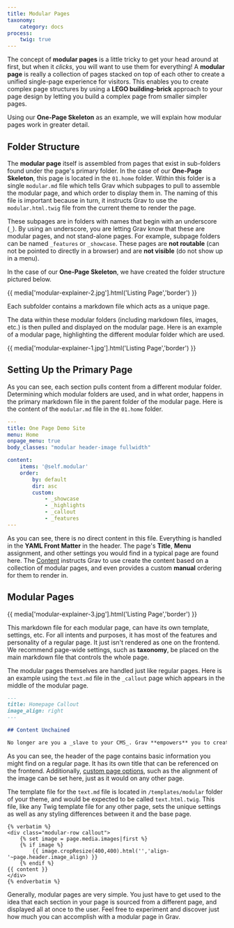 ```yaml
---
title: Modular Pages
taxonomy:
    category: docs
process:
    twig: true
---
```


The concept of **modular pages** is a little tricky to get your head around at first, but when it _clicks_, you will want to use them for everything!  A **modular page** is really a collection of pages stacked on top of each other to create a unified single-page experience for visitors.  This enables you to create complex page structures by using a **LEGO building-brick** approach to your page design by letting you build a complex page from smaller simpler pages.

Using our **One-Page Skeleton** as an example, we will explain how modular pages work in greater detail.

## Folder Structure

The **modular page** itself is assembled from pages that exist in sub-folders found under the page's primary folder. In the case of our **One-Page Skeleton**, this page is located in the `01.home` folder. Within this folder is a single `modular.md` file which tells Grav which subpages to pull to assemble the modular page, and which order to display them in. The naming of this file is important because in turn, it instructs Grav to use the `modular.html.twig` file from the current theme to render the page.

These subpages are in folders with names that begin with an underscore (`_`). By using an underscore, you are letting Grav know that these are modular pages, and not stand-alone pages. For example, subpage folders can be named `_features` or `_showcase`. These pages are **not routable** (can not be pointed to directly in a browser) and are **not visible** (do not show up in a menu).

In the case of our **One-Page Skeleton**, we have created the folder structure pictured below.

{{ media['modular-explainer-2.jpg'].html('Listing Page','border') }}

Each subfolder contains a markdown file which acts as a unique page.

The data within these modular folders (including markdown files, images, etc.) is then pulled and displayed on the modular page. Here is an example of a modular page, highlighting the different modular folder which are used.

{{ media['modular-explainer-1.jpg'].html('Listing Page','border') }}

Setting Up the Primary Page
-----

As you can see, each section pulls content from a different modular folder. Determining which modular folders are used, and in what order, happens in the primary markdown file in the parent folder of the modular page. Here is the content of the `modular.md` file in the `01.home` folder.

```yaml
---
title: One Page Demo Site
menu: Home
onpage_menu: true
body_classes: "modular header-image fullwidth"

content:
    items: '@self.modular'
    order:
        by: default
        dir: asc
        custom:
            - _showcase
            - _highlights
            - _callout
            - _features
---
```

As you can see, there is no direct content in this file. Everything is handled in the **YAML Front Matter** in the header. The page's **Title**, **Menu** assignment, and other settings you would find in a typical page are found here. The [Content](../../content/headers#ordering-options) instructs Grav to use create the content based on a collection of modular pages, and even provides a custom **manual** ordering for them to render in.

## Modular Pages

{{ media['modular-explainer-3.jpg'].html('Listing Page','border') }}

This markdown file for each modular page, can have its own template, settings, etc. For all intents and purposes, it has most of the features and personality of a regular page. It just isn't rendered as one on the frontend. We recommend page-wide settings, such as **taxonomy**, be placed on the main markdown file that controls the whole page.

The modular pages themselves are handled just like regular pages. Here is an example using the `text.md` file in the `_callout` page which appears in the middle of the modular page.

```markdown
---
title: Homepage Callout
image_align: right
---

## Content Unchained

No longer are you a _slave to your CMS_. Grav **empowers** you to create anything from a [simple one-page site](#), a [beautiful blog](#), a powerful and feature-rich [product site](#), or pretty much anything you can dream up!
```

As you can see, the header of the page contains basic information you might find on a regular page. It has its own title that can be referenced on the frontend. Additionally, [custom page options](../headers#custom-page-headers), such as the alignment of the image can be set here, just as it would on any other page.

The template file for the `text.md` file is located in `/templates/modular` folder of your theme, and would be expected to be called `text.html.twig`. This file, like any Twig template file for any other page, sets the unique settings as well as any styling differences between it and the base page.

```twig
{% verbatim %}
<div class="modular-row callout">
    {% set image = page.media.images|first %}
    {% if image %}
        {{ image.cropResize(400,400).html('','align-'~page.header.image_align) }}
    {% endif %}
{{ content }}
</div>
{% endverbatim %}
```

Generally, modular pages are very simple. You just have to get used to the idea that each section in your page is sourced from a different page, and displayed all at once to the user. Feel free to experiment and discover just how much you can accomplish with a modular page in Grav.
